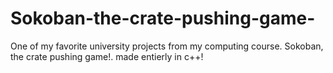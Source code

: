 # Sokoban-the-crate-pushing-game-
One of my favorite university projects from my computing course. Sokoban, the crate pushing game!. made entierly in c++!
